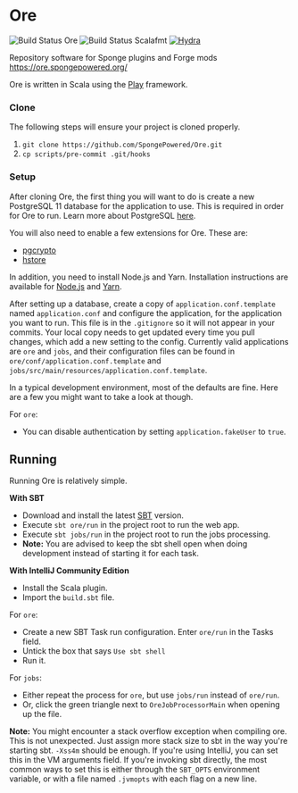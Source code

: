 # Ore
![Build Status Ore](https://github.com/SpongePowered/Ore/workflows/Ore%20CI/badge.svg?branch=staging)
![Build Status Scalafmt](https://github.com/SpongePowered/Ore/workflows/Scalafmt%20Check/badge.svg?branch=staging)
[![Hydra](https://img.shields.io/badge/%22%22%22%7CHydra-4%20cpus-brightgreen.svg)](https://www.triplequote.com/hydra)

Repository software for Sponge plugins and Forge mods https://ore.spongepowered.org/
 
Ore is written in Scala using the [Play](https://www.playframework.com/) framework.

### Clone
The following steps will ensure your project is cloned properly.

1. `git clone https://github.com/SpongePowered/Ore.git`   
2. `cp scripts/pre-commit .git/hooks`

### Setup

After cloning Ore, the first thing you will want to do is create a new PostgreSQL 11 database for the application to use.
This is required in order for Ore to run. Learn more about PostgreSQL [here](https://www.postgresql.org/).

You will also need to enable a few extensions for Ore. These are:
* [pgcrypto](https://www.postgresql.org/docs/11/pgcrypto.html)
* [hstore](https://www.postgresql.org/docs/11/hstore.html)

In addition, you need to install Node.js and Yarn. Installation instructions are available for [Node.js](https://nodejs.org/en/download/) and [Yarn](https://yarnpkg.com/lang/en/docs/install).

After setting up a database, create a copy of `application.conf.template` named `application.conf` and 
configure the application, for the application you want to run. This file is in the `.gitignore` so it will not appear in your commits.
Your local copy needs to get updated every time you pull changes, which add a new setting to the config. Currently valid 
applications are `ore` and `jobs`, and their configuration files can be found in `ore/conf/application.conf.template` and 
`jobs/src/main/resources/application.conf.template`.

In a typical development environment, most of the defaults are fine. Here are a few you might want to take a look at though.

For `ore`:
* You can disable authentication by setting `application.fakeUser` to `true`.

## Running

Running Ore is relatively simple.

**With SBT**
* Download and install the latest [SBT](http://www.scala-sbt.org/download.html) version.
* Execute `sbt ore/run` in the project root to run the web app.
* Execute `sbt jobs/run` in the project root to run the jobs processing.
* **Note:** You are advised to keep the sbt shell open when doing development instead of starting it for each task. 

**With IntelliJ Community Edition**
* Install the Scala plugin.
* Import the `build.sbt` file.

For `ore`:
* Create a new SBT Task run configuration. Enter `ore/run` in the Tasks field.
* Untick the box that says `Use sbt shell`
* Run it.

For `jobs`:
* Either repeat the process for `ore`, but use `jobs/run` instead of `ore/run`.
* Or, click the green triangle next to `OreJobProcessorMain` when opening up the file.

**Note:** You might encounter a stack overflow exception when compiling ore. This is not unexpected. Just assign 
more stack size to sbt in the way you're starting sbt. `-Xss4m` should be enough. If you're using IntelliJ, you can set 
this in the VM arguments field. If you're invoking sbt directly, the most common ways to set this is either through 
the `SBT_OPTS` environment variable, or with a file named `.jvmopts` with each flag on a new line.
